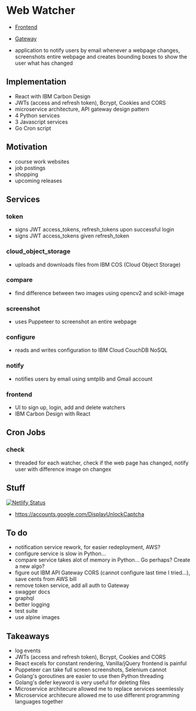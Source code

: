 # Web Watcher

- [Frontend](https://webwatcher.netlify.app/)
- [Gateway](https://bwaexdxnvc.execute-api.us-east-2.amazonaws.com/prod/login)

- application to notify users by email whenever a webpage changes, screenshots entire webpage and creates bounding boxes to show the user what has changed

## Implementation

- React with IBM Carbon Design
- JWTs (access and refresh token), Bcrypt, Cookies and CORS
- microservice architecture, API gateway design pattern
- 4 Python services
- 3 Javascript services
- Go Cron script

## Motivation

- course work websites
- job postings
- shopping
- upcoming releases

## Services

### token

- signs JWT access_tokens, refresh_tokens upon successful login
- signs JWT access_tokens given refresh_token

### cloud_object_storage

- uploads and downloads files from IBM COS (Cloud Object Storage)

### compare

- find difference between two images using opencv2 and scikit-image

### screenshot

- uses Puppeteer to screenshot an entire webpage

### configure

- reads and writes configuration to IBM Cloud CouchDB NoSQL

### notify

- notifies users by email using smtplib and Gmail account

### frontend

- UI to sign up, login, add and delete watchers
- IBM Carbon Design with React

## Cron Jobs

### check

- threaded for each watcher, check if the web page has changed, notify user with difference image on changex

## Stuff

[![Netlify Status](https://api.netlify.com/api/v1/badges/9936cb1c-5bed-4ffa-add4-df35970548a7/deploy-status)](https://app.netlify.com/sites/webwatcher/deploys)

- https://accounts.google.com/DisplayUnlockCaptcha

## To do

- notification service rework, for easier redeployment, AWS?
- configure service is slow in Python...
- compare service takes alot of memory in Python... Go perhaps? Create a new algo?
- figure out IBM API Gateway CORS (cannot configure last time I tried...), save cents from AWS bill
- remove token service, add all auth to Gateway
- swagger docs
- graphql
- better logging
- test suite
- use alpine images

## Takeaways

- log events
- JWTs (access and refresh token), Bcrypt, Cookies and CORS
- React excels for constant rendering, Vanilla/jQuery frontend is painful
- Puppeteer can take full screen screenshots, Selenium cannot
- Golang's goroutines are easier to use then Python threading
- Golang's defer keyword is very useful for deleting files
- Microservice architecure allowed me to replace services seemlessly
- Microservice architecure allowed me to use different programming languages together
